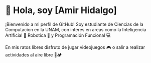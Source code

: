 # 👋 Hola, soy [Amir Hidalgo]

¡Bienvenido a mi perfil de GitHub! Soy estudiante de Ciencias de la Computacion en la UNAM, con interes en areas como la Inteligencia Artificial 🧠  Robotica 🤖 y Programación Funcional 💻

En mis ratos libres disfruto de jugar videojuegos 🎮 o salir a realizar actividades al aire libre 🌲🏕️